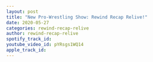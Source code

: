 ```yaml
---
layout: post
title: "New Pro-Wrestling Show: Rewind Recap Relive!"
date: 2020-05-27
categories: rewind-recap-relive
author: rewind-recap-relive
spotify_track_id: 
youtube_video_id: pYRsgs1WQ14
apple_track_id: 
---
```

